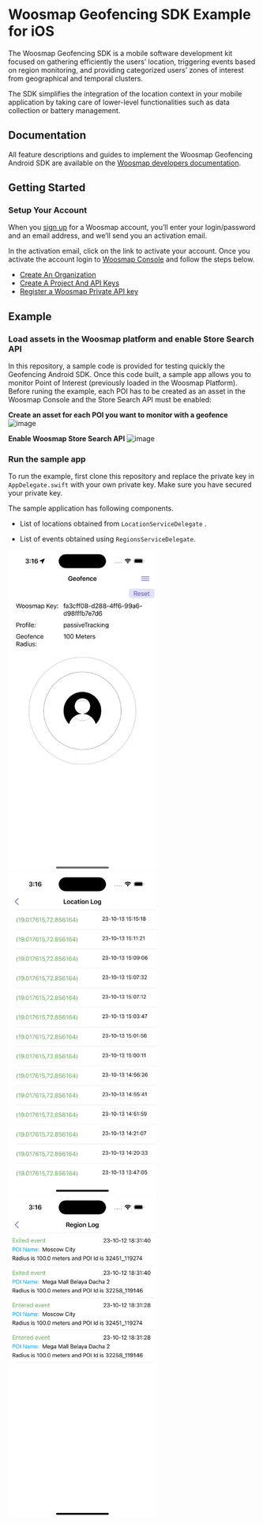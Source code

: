 # Woosmap Geofencing SDK Example for iOS

The Woosmap Geofencing SDK is a mobile software development kit focused on gathering efficiently the users’ location, triggering events based on region monitoring, and providing categorized users’ zones of interest from geographical and temporal clusters.

The SDK simplifies the integration of the location context in your mobile application by taking care of lower-level functionalities such as data collection or battery management.

## Documentation

All feature descriptions and guides to implement the Woosmap Geofencing Android SDK are available on the [Woosmap developers documentation](https://developers.woosmap.com/products/geofencing-sdk/get-started/).

## Getting Started

### Setup Your Account

When you [sign up](https://www.woosmap.com/en/sign_up?utm_campaign=Woosmap+Sign-up&utm_source=Developers-documentation) for a Woosmap account, you’ll enter your login/password and an email address, and we’ll send you an activation email.

In the activation email, click on the link to activate your account. Once you activate the account login to [Woosmap Console](https://console.woosmap.com/) and follow the steps below.

* [Create An Organization](https://developers.woosmap.com/get-started/#create-an-organization)
* [Create A Project And API Keys](https://developers.woosmap.com/get-started/#create-a-project-and-api-keys)
* [Register a Woosmap Private API key](https://developers.woosmap.com/support/api-keys/#registering-a-woosmap-private-api-key)

## Example

### Load assets in the Woosmap platform and enable Store Search API

In this repository, a sample code is provided for testing quickly the Geofencing Android SDK. Once this code built, a sample app allows you to monitor Point of Interest (previously loaded in the Woosmap Platform). Before runing the example, each POI has to be created as an asset in the Woosmap Console and the Store Search API must be enabled:

**Create an asset for each POI you want to monitor with a geofence**
<img width="800" alt="image" src="https://github.com/Woosmap/geofencing-example-android/assets/79836861/8bd43617-e6f4-4fbb-adc3-6bb547c59d6e">

**Enable Woosmap Store Search API**
<img width="800" alt="image" src="https://github.com/Woosmap/geofencing-example-android/assets/79836861/6070df46-4e44-44ff-821f-cba28634bc49">

### Run the sample app

To run the example, first clone this repository and replace the private key in `AppDelegate.swift` with your own private key. Make sure you have secured your private key.

The sample application has following components. 

* List of locations obtained from `LocationServiceDelegate` .

* List of events obtained using `RegionsServiceDelegate`.

<img src="/wiki/landingscreen.png"  width="300">

<img src="/wiki/location.png"  width="300">

<img src="/wiki/region.png"  width="300">
